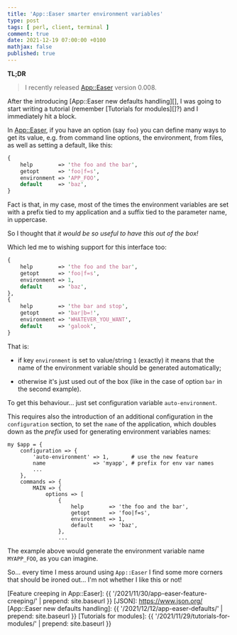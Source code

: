 ```yaml
---
title: 'App::Easer smarter environment variables'
type: post
tags: [ perl, client, terminal ]
comment: true
date: 2021-12-19 07:00:00 +0100
mathjax: false
published: true
---
```


**TL;DR**

> I recently released [App::Easer][] version 0.008.

After the introducing [App::Easer new defaults handling][], I was going
to start writing a tutorial (remember [Tutorials for modules][]?) and I
immediately hit a block.

In [App::Easer][], if you have an option (say `foo`) you can define many
ways to get its value, e.g. from command line options, the environment,
from files, as well as setting a default, like this:

```perl
{
    help        => 'the foo and the bar',
    getopt      => 'foo|f=s',
    environment => 'APP_FOO',
    default     => 'baz',
}
```

Fact is that, in my case, most of the times the environment variables
are set with a prefix tied to my application and a suffix tied to the
parameter name, in uppercase.

So I thought that *it would be so useful to have this out of the box!*

Which led me to wishing support for this interface too:

```perl
{
    help        => 'the foo and the bar',
    getopt      => 'foo|f=s',
    environment => 1,
    default     => 'baz',
},
{
    help        => 'the bar and stop',
    getopt      => 'bar|b=!',
    environment => 'WHATEVER_YOU_WANT',
    default     => 'galook',
}
```

That is:

- if key `environment` is set to value/string `1` (exactly) it means
  that the name of the environment variable should be generated
  automatically;

- otherwise it's just used out of the box (like in the case of option
  `bar` in the second example).

To get this behaviour... just set configuration variable
`auto-environment`.

This requires also the introduction of an additional configuration in
the `configuration` section, to set the `name` of the application, which
doubles down as the *prefix* used for generating environment variables
names:

```
my $app = {
    configuration => {
        'auto-environment' => 1,       # use the new feature
        name               => 'myapp', # prefix for env var names
        ...
    },
    commands => {
        MAIN => {
            options => [
                {
                    help        => 'the foo and the bar',
                    getopt      => 'foo|f=s',
                    environment => 1,
                    default     => 'baz',
                },
                ...
```

The example above would generate the environment variable name
`MYAPP_FOO`, as you can imagine.

So... every time I mess around using `App::Easer` I find some more
corners that should be ironed out... I'm not whether I like this or not!

[Perl]: https://www.perl.org/
[App::Easer]: https://metacpan.org/pod/App::Easer
[Feature creeping in App::Easer]: {{ '/2021/11/30/app-easer-feature-creeping/' | prepend: site.baseurl }}
[JSON]: https://www.json.org/
[App::Easer new defaults handling]: {{ '/2021/12/12/app-easer-defaults/' | prepend: site.baseurl }}
[Tutorials for modules]: {{ '/2021/11/29/tutorials-for-modules/' | prepend: site.baseurl }}
